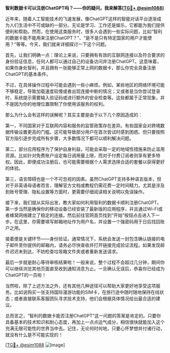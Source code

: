 **智利数据卡可以注册ChatGPT吗？——你的疑问，我来解答[[TG💪+ @esim1088](https://t.me/s/esim1088)]**

近年来，随着人工智能技术的飞速发展，像ChatGPT这样的智能对话平台逐渐成为人们生活中不可或缺的一部分。无论是学习、工作还是娱乐，它都能为我们提供便利和帮助。然而，在使用这类服务时，很多人会遇到一些实际问题，比如“智利的数据卡能不能用来注册ChatGPT？”、“是不是只有特定国家的用户才能使用？”等等。今天，我们就来详细探讨一下这个问题。

首先，让我们明确一点：理论上来说，只要拥有有效的互联网连接以及符合要求的身份验证信息，任何人都可以通过自己的设备访问并注册ChatGPT。这意味着，如果你身处智利，并且拥有一张能够正常上网的数据卡，那么你完全具备注册ChatGPT的基本条件。

不过，在具体操作过程中可能会遇到一些小麻烦。例如，某些地区的网络环境可能不够稳定，导致加载速度较慢或者出现连接中断的情况；又或者是当你尝试登录时，系统提示需要输入验证码或进行额外的安全检查等。这些都属于正常现象，并不是因为你的地理位置限制了你使用该服务的权利。

那么为什么会有这样的误解呢？其实主要是由于以下几个原因造成的：

第一，不同国家对于互联网内容和服务的监管政策存在差异。有些国家会对跨境数据传输设置更高的门槛，这可能导致部分用户在首次尝试时感到困惑。但只要按照官方指引逐步完成所有步骤，大多数情况下都可以顺利解决问题。

第二，部分应用程序为了保护自身利益，可能会采取一定的地域性措施来防止滥用资源。比如针对免费账户设定每日调用量上限，而对于付费订阅者则享有更多特权。因此，即便成功注册后，也可能需要根据个人需求选择合适的套餐以获得更好的体验。

第三，语言障碍也是一个不可忽视的因素。虽然ChatGPT支持多种语言版本，但对于非英语母语者而言，理解官方文档或教程仍需花费一定时间精力。尤其是涉及到账号管理、隐私设置等方面时，更需要仔细阅读相关说明以免误操作。

接下来，我们就从实际出发，教大家如何利用智利的数据卡顺利注册ChatGPT。第一步当然是确保你的移动设备已经安装了最新版的应用程序，并且通过Wi-Fi或者蜂窝网络建立了稳定的连接。然后前往官网首页找到“开始”按钮点击进入下一步。在这里，你需要填写邮箱地址作为用户名，并设置一个强密码用于日后找回账户之用。

接着便是关键环节——身份验证。通常情况下，系统会发送一封包含确认链接的电子邮件至你提供的邮箱内，请务必尽快查收并打开链接完成验证流程。如果发现邮件迟迟未到达，不妨检查垃圾箱文件夹或者重新发送请求。

最后一步就是耐心等待审核结果啦！一般来说，整个过程不会超过几分钟，期间你可以继续浏览其他页面直至收到通知消息为止。一旦确认无误后，恭喜你已经成为ChatGPT的一员啦！

当然啦，除了上述方法之外，还有其他几种途径可以帮助大家更好地享受这项服务。比如说购买一张支持国际漫游功能的SIM卡，在旅行途中随时随地保持在线状态；或者直接联系客服团队寻求技术支持，他们会根据具体情况给出最合适的建议。

总而言之，“智利的数据卡能否注册ChatGPT”这一问题的答案是肯定的。只要你具备基本的技术知识和耐心态度，再加上一点点运气成分，相信很快就能加入这个充满无限可能性的世界当中去。记住，无论何时何地，只要心怀梦想并付诸行动，就没有什么是不可能实现的！

[[TG💪+ @esim1088](https://t.me/s/esim1088) ![Image](https://i.postimg.cc/4NQfJmqS/Snipaste-2025-05-13-00-14-12.png)]